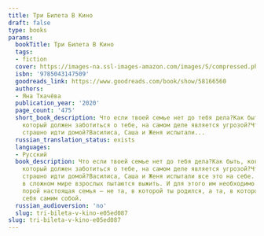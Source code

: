 ```yaml
---
title: Три Билета В Кино
draft: false
type: books
params:
  bookTitle: Три Билета В Кино
  tags:
  - fiction
  cover: https://images-na.ssl-images-amazon.com/images/S/compressed.photo.goodreads.com/books/1622041527i/58166560.jpg
  isbn: '9785043147509'
  goodreads_link: https://www.goodreads.com/book/show/58166560
  authors:
  - Яна Ткачёва
  publication_year: '2020'
  page_count: '475'
  short_book_description: Что если твоей семье нет до тебя дела?Как быть, когда человек,
    который должен заботиться о тебе, на самом деле является угрозой?Что делать, если
    страшно идти домой?Василиса, Саша и Женя испытали...
  russian_translation_status: exists
  languages:
  - Русский
  book_description: Что если твоей семье нет до тебя дела?Как быть, когда человек,
    который должен заботиться о тебе, на самом деле является угрозой?Что делать, если
    страшно идти домой?Василиса, Саша и Женя испытали все это на себе. Трое подростков
    в сложном мире взрослых пытаются выжить. И для этого им необходимо держаться вместе.Ведь
    порой настоящая семья — не та, в которой ты родился, а та, в которой чувствуешь
    себя самим собой.
  russian_audioversion: 'no'
  slug: tri-bileta-v-kino-e05ed087
slug: tri-bileta-v-kino-e05ed087
---
```

